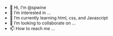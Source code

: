 - 👋 Hi, I’m @spwine
- 👀 I’m interested in ...
- 🌱 I’m currently learning html, css, and Javascript
- 💞️ I’m looking to collaborate on ...
- 📫 How to reach me ...

<!---
spwine/spwine is a ✨ special ✨ repository because its `README.md` (this file) appears on your GitHub profile.
You can click the Preview link to take a look at your changes.
--->
